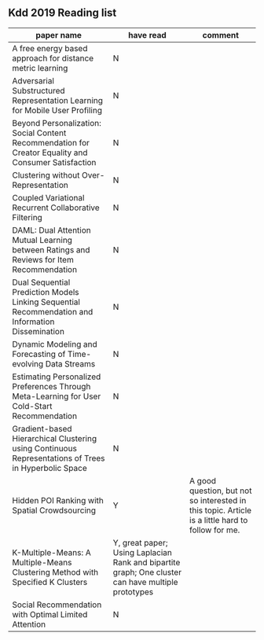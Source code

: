 ## Kdd 2019 Reading list

paper name | have read | comment
---|--|--
A free energy based approach for distance metric learning | N
Adversarial Substructured Representation Learning for Mobile User Profiling | N
Beyond Personalization: Social Content Recommendation for Creator Equality and Consumer Satisfaction | N
Clustering without Over-Representation | N
Coupled Variational Recurrent Collaborative Filtering | N
DAML: Dual Attention Mutual Learning between Ratings and Reviews for Item Recommendation | N
Dual Sequential Prediction Models Linking Sequential Recommendation and Information Dissemination | N
Dynamic Modeling and Forecasting of Time-evolving Data Streams | N
Estimating Personalized Preferences Through Meta-Learning for User Cold-Start Recommendation | N
Gradient-based Hierarchical Clustering using Continuous Representations of Trees in Hyperbolic Space | N
Hidden POI Ranking with Spatial Crowdsourcing | Y | A good question, but not so interested in this topic. Article is a little hard to follow for me.
K-Multiple-Means: A Multiple-Means Clustering Method with Specified K Clusters | Y, great paper; Using Laplacian Rank and bipartite graph; One cluster can have multiple prototypes
Social Recommendation with Optimal Limited Attention | N 



